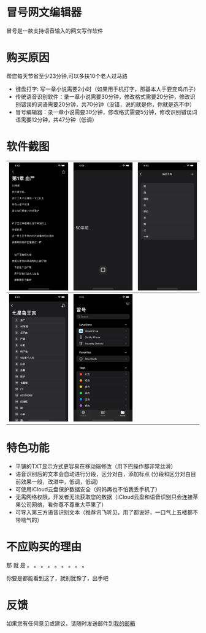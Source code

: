 # 冒号网文编辑器

冒号是一款支持语音输入的网文写作软件

# 购买原因

帮您每天节省至少23分钟,可以多扶10个老人过马路

* 键盘打字: 写一章小说需要2小时（如果用手机打字，那基本人手要变鸡爪子）
* 传统语音识别软件：录一章小说需要30分钟，修改格式需要20分钟，修改识别错误的词语需要20分钟，共70分钟（没错，说的就是你，你就是选不中）
* 冒号编辑器：录一章小说需要30分钟，修改格式需要5分钟，修改识别错误词语需要12分钟，共47分钟（低调）

# 软件截图

![editor](6.5_editor.png) | ![live record](6.5_live_record.png) | ![correct segment](6.5_correct_segment.png)
--- | --- | ---
![table of contents](6.5_table_of_contents.png) | ![document group](6.5_document_group.png) |

# 特色功能

* 平铺的TXT显示方式更容易在移动端修改（用下巴操作都非常丝滑）
* 语音识别后的文本会自动进行分段，区分对白，添加标点 (分段和区分对白目前效果一般，改进中，低调，低调)
* 可使用iCloud云盘保护数据安全（妈妈再也不怕我丢手机了）
* 无需网络权限，开发者无法获取您的数据（iCloud云盘和语音识别只会连接苹果公司网络，看你尊不尊重大苹果了）
* 可导入第三方语音识别文本（推荐讯飞听见，用了都说好，一口气上五楼都不带喘气的）

# 不应购买的理由

那
就
是
。
。
。
。
。
。
。
。
。










你要是都能看到这了，就别犹豫了，出手吧

# 反馈

如果您有任何意见或建议，请随时发送邮件到[我的邮箱](mailto:pop2ones@icloud.com?subject=冒号编辑器反馈)
